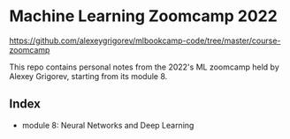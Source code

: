 # Machine Learning Zoomcamp 2022

https://github.com/alexeygrigorev/mlbookcamp-code/tree/master/course-zoomcamp

This repo contains personal notes from the 2022's ML zoomcamp held by Alexey Grigorev, starting from its module 8.

## Index
- module 8: Neural Networks and Deep Learning 


